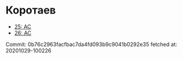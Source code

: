 # Коротаев
- [25: AC](25.md)
- [26: AC](26.md)

Commit: 0b76c2963facfbac7da4fd093b9c9041b0292e35
 fetched at: 20201029-100226
